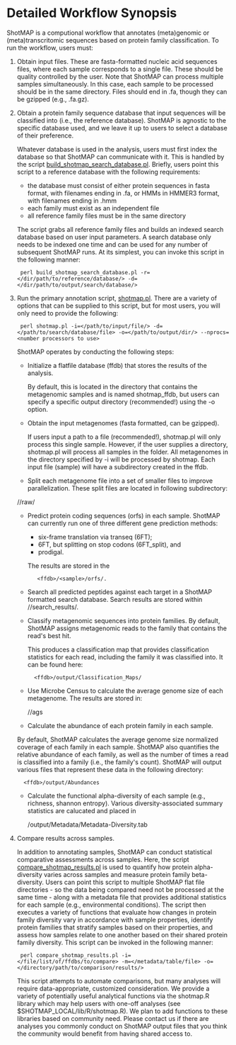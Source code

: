 Detailed Workflow Synopsis
==========================

ShotMAP is a computional workflow that annotates (meta)genomic or (meta)transcritomic sequences based on protein family 
classification. To run the workflow, users must:

1. Obtain input files. These are fasta-formatted nucleic acid sequences files, where each sample corresponds to a single file.
These should be quality controlled by the user. Note that ShotMAP can process multiple samples simultaneously. In this case,
each sample to be processed should be in the same directory. Files should end in .fa, though they can be gzipped (e.g., .fa.gz).

2. Obtain a protein family sequence database that input sequences will be classified into (i.e., the reference database). 
ShotMAP is agnostic to the specific database used, and we leave it up to users to select a database of their preference. 

    Whatever database is used in the analysis, users must first index the database so that ShotMAP can communicate with it. This
is handled by the script [build_shotmap_search_database.pl](docs/build_shotmap_search_database.pl.md). 
Briefly, users point this script to a reference database with the following requirements:

    * the database must consist of either protein sequences in fasta format, with filenames ending in .fa, or HMMs in HMMER3 format, with filenames ending in .hmm
    * each family must exist as an independent file
    * all reference family files must be in the same directory

    The script grabs all reference family files and builds an indexed search database based on user input parameters. A search
database only needs to be indexed one time and can be used for any number of subsequent ShotMAP runs. At its simplest,
you can invoke this script in the following manner:

        perl build_shotmap_search_database.pl -r=</dir/path/to/reference/database/> -d=</dir/path/to/output/search/database/>

3. Run the primary annotation script, [shotmap.pl](docs/shotmap.pl.md). There are a variety of options that can be supplied
to this script, but for most users, you will only need to provide the following:

        perl shotmap.pl -i=</path/to/input/file/> -d=</path/to/search/database/file> -o=</path/to/output/dir/> --nprocs=<number processors to use>

    ShotMAP operates by conducting the following steps:
    * Initialize a flatfile database (ffdb) that stores the results of the analysis. 

        By default, this is located in the directory that contains the metagenomic samples and is named shotmap_ffdb, 
but users can specify a specific output directory (recommended!) using the -o option.

    * Obtain the input metagenomes (fasta formatted, can be gzipped). 

        If users input a path to a file (recommended!), shotmap.pl will
only process this single sample. However, if the user supplies a directory, shotmap.pl will process all samples in the folder.
All metagenomes in the directory specified by -i will be processed by shotmap. Each input file (sample) will have a subdirectory created in the ffdb.

    * Split each metagenome file into a set of smaller files to improve parallelization. These split files are located in following subdirectory: 

    <ffdb>/<sample>/raw/

    * Predict protein coding sequences (orfs) in each sample. ShotMAP can currently run one of three different gene prediction methods: 
        * six-frame translation via transeq (6FT); 
        * 6FT, but splitting on stop codons (6FT_split), and 
        * prodigal.

        The results are stored in the 

             <ffdb>/<sample>/orfs/.

    * Search all predicted peptides against each target in a ShotMAP formatted search database. Search results are stored within <ffdb>/<sample>/search_results/.

    * Classify metagenomic sequences into protein families. By default, ShotMAP assigns metagenomic reads to the family that contains the read's best hit.

        This produces a classification map that provides classification statistics for each read, including the family it was classified into. It can be found here:

            <ffdb>/output/Classification_Maps/

    * Use Microbe Census to calculate the average genome size of each metagenome. The results are stored in:    
 
       <ffdb>/<sample>/ags

    * Calculate the abundance of each protein family in each sample. 

    By default, ShotMAP calculates the average genome size normalized coverage of each family in each sample. ShotMAP also quantifies the relative abundance of 
each family, as well as the number of times a read is classified into a family (i.e., the family's count). ShotMAP will output various files that represent these
data in the following directory:

         <ffdb>/output/Abundances

     * Calculate the functional alpha-diversity of each sample (e.g., richness, shannon entropy). Various diversity-associated summary statistics are calucated and placed in

         <ffdb>/output/Metadata/Metadata-Diversity.tab

4. Compare results across samples. 

    In addition to annotating samples, ShotMAP can conduct statistical comparative assessments across samples. Here, the script
[compare_shotmap_results.pl](docs/compare_shotmap_results.pl.md) is used to quantify how protein alpha-diversity varies across samples and measure protein 
family beta-diversity. Users can point this script to multiple ShotMAP flat file directories - so the data being compared need not be processed at the same time - along
with a metadata file that provides additional statistics for each sample (e.g., environmental conditions). The script then executes a variety of functions that evaluate how
changes in protein family diversity vary in accordance with sample properties, identify protein families that stratify samples based on their properties, and assess how
samples relate to one another based on their shared protein family diversity. This script can be invoked in the following manner:

        perl compare_shotmap_results.pl -i=</file/list/of/ffdbs/to/compare> -m=</metadata/table/file> -o=</directory/path/to/comparison/results/>

    This script attempts to automate comparisons, but many analyses will require data-appropriate, customized consideration. We provide a variety of potentially useful analytical
functions via the shotmap.R library which may help users with one-off analyses (see $SHOTMAP_LOCAL/lib/R/shotmap.R). We plan to add functions to these libraries based on 
community need. Please contact us if there are analyses you commonly conduct on ShotMAP output files that you think the community would benefit from having shared access to.

